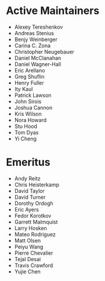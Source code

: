 Active Maintainers
==================

* Alexey Tereshenkov
* Andreas Stenius
* Benjy Weinberger
* Carina C. Zona
* Christopher Neugebauer
* Daniel McClanahan
* Daniel Wagner-Hall
* Eric Arellano
* Greg Shuflin
* Henry Fuller
* Ity Kaul
* Patrick Lawson
* John Sirois
* Joshua Cannon
* Kris Wilson
* Nora Howard
* Stu Hood
* Tom Dyas
* Yi Cheng

Emeritus
========

* Andy Reitz
* Chris Heisterkamp
* David Taylor
* David Turner
* Dorothy Ordogh
* Eric Ayers
* Fedor Korotkov
* Garrett Malmquist
* Larry Hosken
* Mateo Rodriguez
* Matt Olsen
* Peiyu Wang
* Pierre Chevalier
* Tejal Desai
* Travis Crawford
* Yujie Chen
